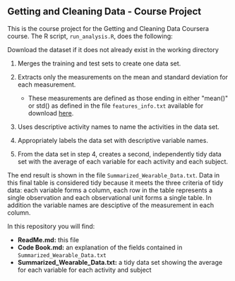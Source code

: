 ## Getting and Cleaning Data - Course Project
This is the course project for the Getting and Cleaning Data Coursera course. The R script, `run_analysis.R`, does the following:

Download the dataset if it does not already exist in the working directory
1. Merges the training and test sets to create one data set.

2. Extracts only the measurements on the mean and standard deviation for each measurement.
   * These measurements are defined as those ending in either "mean()" or std() as defined in the file `features_info.txt` available for download [here](https://d396qusza40orc.cloudfront.net/getdata%2Fprojectfiles%2FUCI%20HAR%20Dataset.zip).

3. Uses descriptive activity names to name the activities in the data set.


4. Appropriately labels the data set with descriptive variable names.


5. From the data set in step 4, creates a second, independently tidy data set with the average of each variable for each activity and each subject.
	

The end result is shown in the file `Summarized_Wearable_Data.txt`. Data in this final table is considered tidy because it meets the three criteria of tidy data: each variable forms a column, each row in the table represents a single observation and each observational unit forms a single table. In addition the variable names are desciptive of the measurement in each column.

In this repository you will find:
* __ReadMe.md:__ this file
* __Code Book.md:__ an explanation of the fields contained in `Summarized_Wearable_Data.txt`
* __Summarized_Wearable_Data.txt:__ a tidy data set showing the average for each variable for each activity and subject